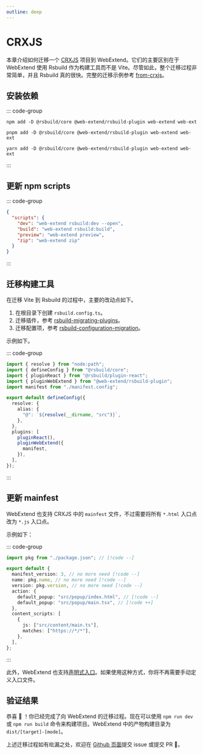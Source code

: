 ```yaml
---
outline: deep
---
```


# CRXJS

本章介绍如何迁移一个 [CRXJS](https://crxjs.dev/vite-plugin) 项目到 WebExtend。它们的主要区别在于 WebExtend 使用 Rsbuild 作为构建工具而不是 Vite。尽管如此，整个迁移过程非常简单，并且 Rsbuild 真的很快。完整的迁移示例参考 [from-crxjs](https://github.com/web-extend/examples/pull/7/files)。

## 安装依赖

::: code-group

```shell [npm]
npm add -D @rsbuild/core @web-extend/rsbuild-plugin web-extend web-ext
```

```shell [pnpm]
pnpm add -D @rsbuild/core @web-extend/rsbuild-plugin web-extend web-ext
```

```shell [yarn]
yarn add -D @rsbuild/core @web-extend/rsbuild-plugin web-extend web-ext
```

:::

## 更新 npm scripts

::: code-group

```json [package.json]
{
  "scripts": {
    "dev": "web-extend rsbuild:dev --open",
    "build": "web-extend rsbuild:build",
    "preview": "web-extend preview",
    "zip": "web-extend zip"
  }
}
```

:::

## 迁移构建工具

在迁移 Vite 到 Rsbuild 的过程中，主要的改动点如下。

1. 在根目录下创建 `rsbuild.config.ts`。
2. 迁移插件，参考 [rsbuild-migrating-plugins](https://rsbuild.dev/guide/migration/vite#migrating-plugins)。
3. 迁移配置项，参考 [rsbuild-configuration-migration](https://rsbuild.dev/guide/migration/vite#configuration-migration)。

示例如下。

::: code-group

```ts [rsbuild.config.ts]
import { resolve } from "node:path";
import { defineConfig } from "@rsbuild/core";
import { pluginReact } from "@rsbuild/plugin-react";
import { pluginWebExtend } from "@web-extend/rsbuild-plugin";
import manifest from "./manifest.config";

export default defineConfig({
  resolve: {
    alias: {
      "@": `${resolve(__dirname, "src")}`,
    },
  },
  plugins: [
    pluginReact(),
    pluginWebExtend({
      manifest,
    }),
  ],
});
```

:::

## 更新 mainfest

WebExtend 也支持 CRXJS 中的 `mainfest` 文件，不过需要将所有 `*.html` 入口点改为 `*.js` 入口点。

示例如下：

::: code-group

```ts [manifest.config.ts]
import pkg from "./package.json"; // [!code --]

export default {
  manifest_version: 3, // no more need [!code --]
  name: pkg.name, // no more need [!code --]
  version: pkg.version, // no more need [!code --]
  action: {
    default_popup: "src/popup/index.html", // [!code --]
    default_popup: "src/popup/main.tsx", // [!code ++]
  },
  content_scripts: [
    {
      js: ["src/content/main.ts"],
      matches: ["https://*/*"],
    },
  ],
};
```

:::

此外，WebExtend 也支持[声明式入口](../start/entrypoints.md)。如果使用这种方式，你将不再需要手动定义入口文件。

## 验证结果

恭喜 🎉 ！你已经完成了向 WebExtend 的迁移过程。现在可以使用 `npm run dev` 或 `npm run build` 命令来构建项目。WebExtend 中的产物构建目录为 `dist/[target]-[mode]`。

上述迁移过程如有纰漏之处，欢迎在 [Github 页面](https://github.com/web-extend/web-extend)提交 issue 或提交 PR 🤝。
